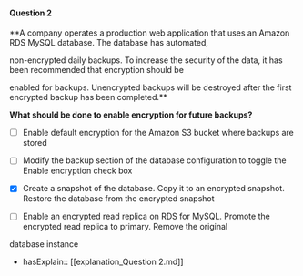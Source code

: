 #### Question  2


**A company operates a production web application that uses an Amazon RDS MySQL database. The database has automated,

non-encrypted daily backups. To increase the security of the data, it has been recommended that encryption should be

enabled for backups. Unencrypted backups will be destroyed after the first encrypted backup has been completed.**


**What should be done to enable encryption for future backups?**


- [ ] Enable default encryption for the Amazon S3 bucket where backups are stored


- [ ] Modify the backup section of the database configuration to toggle the Enable encryption check box


- [x] Create a snapshot of the database. Copy it to an encrypted snapshot. Restore the database from the encrypted snapshot


- [ ] Enable an encrypted read replica on RDS for MySQL. Promote the encrypted read replica to primary. Remove the original

database instance



- hasExplain:: [[explanation_Question  2.md]]